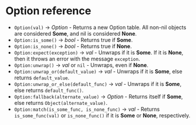 
# Option reference

* `Option(val)` -> _Option_ - Returns a new Option table. All non-nil objects are considered **Some**, and nil is considered **None**.
* `Option:is_some()` -> _bool_ - Returns true if **Some**.
* `Option:is_none()` -> _bool_ - Returns true if **None**.
* `Option:expect(exception)` -> _val_ - Unwraps if it is **Some**. If it is **None**, then it throws an error with the message `exception`.
* `Option:unwrap()` -> _val_ or `nil` - Unwraps, even if **None**.
* `Option:unwrap_or(default_value)` -> _val_ - Unwraps if it is **Some**, else returns `default_value`.
* `Option:unwrap_or_else(default_func)` -> _val_ - Unwraps if it is **Some**, else returns `default_func()`.
* `Option:fallback(alternate_value)` -> _Option_ - Returns itself if **Some**, else returns `Object(alternate_value)`.
* `Option:match(is_some_func, is_none_func)` -> _val_ - Returns `is_some_func(val)` or `is_none_func()` if it is **Some** or **None**, respectively.

